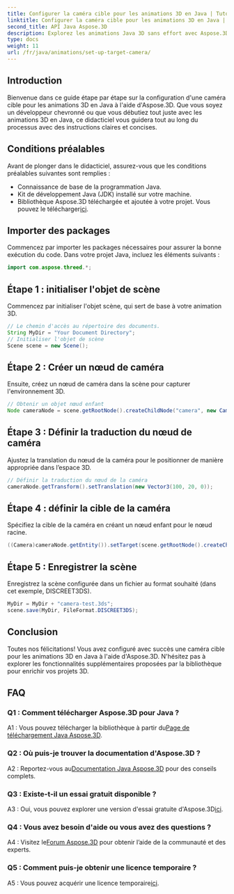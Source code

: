 ```yaml
---
title: Configurer la caméra cible pour les animations 3D en Java | Tutoriel Aspose.3D
linktitle: Configurer la caméra cible pour les animations 3D en Java | Tutoriel Aspose.3D
second_title: API Java Aspose.3D
description: Explorez les animations Java 3D sans effort avec Aspose.3D. Suivez notre tutoriel pour un guide étape par étape. Téléchargez-le dès maintenant pour un parcours de développement 3D captivant.
type: docs
weight: 11
url: /fr/java/animations/set-up-target-camera/
---
```

## Introduction

Bienvenue dans ce guide étape par étape sur la configuration d'une caméra cible pour les animations 3D en Java à l'aide d'Aspose.3D. Que vous soyez un développeur chevronné ou que vous débutiez tout juste avec les animations 3D en Java, ce didacticiel vous guidera tout au long du processus avec des instructions claires et concises.

## Conditions préalables

Avant de plonger dans le didacticiel, assurez-vous que les conditions préalables suivantes sont remplies :

- Connaissance de base de la programmation Java.
- Kit de développement Java (JDK) installé sur votre machine.
-  Bibliothèque Aspose.3D téléchargée et ajoutée à votre projet. Vous pouvez le télécharger[ici](https://releases.aspose.com/3d/java/).

## Importer des packages

Commencez par importer les packages nécessaires pour assurer la bonne exécution du code. Dans votre projet Java, incluez les éléments suivants :

```java
import com.aspose.threed.*;
```

## Étape 1 : initialiser l'objet de scène

Commencez par initialiser l'objet scène, qui sert de base à votre animation 3D.

```java
// Le chemin d'accès au répertoire des documents.
String MyDir = "Your Document Directory";
// Initialiser l'objet de scène
Scene scene = new Scene();
```

## Étape 2 : Créer un nœud de caméra

Ensuite, créez un nœud de caméra dans la scène pour capturer l'environnement 3D.

```java
// Obtenir un objet nœud enfant
Node cameraNode = scene.getRootNode().createChildNode("camera", new Camera());
```

## Étape 3 : Définir la traduction du nœud de caméra

Ajustez la translation du nœud de la caméra pour le positionner de manière appropriée dans l’espace 3D.

```java
// Définir la traduction du nœud de la caméra
cameraNode.getTransform().setTranslation(new Vector3(100, 20, 0));
```

## Étape 4 : définir la cible de la caméra

Spécifiez la cible de la caméra en créant un nœud enfant pour le nœud racine.

```java
((Camera)cameraNode.getEntity()).setTarget(scene.getRootNode().createChildNode("target"));
```

## Étape 5 : Enregistrer la scène

Enregistrez la scène configurée dans un fichier au format souhaité (dans cet exemple, DISCREET3DS).

```java
MyDir = MyDir + "camera-test.3ds";
scene.save(MyDir, FileFormat.DISCREET3DS);
```

## Conclusion

Toutes nos félicitations! Vous avez configuré avec succès une caméra cible pour les animations 3D en Java à l'aide d'Aspose.3D. N'hésitez pas à explorer les fonctionnalités supplémentaires proposées par la bibliothèque pour enrichir vos projets 3D.

## FAQ

### Q1 : Comment télécharger Aspose.3D pour Java ?

 A1 : Vous pouvez télécharger la bibliothèque à partir du[Page de téléchargement Java Aspose.3D](https://releases.aspose.com/3d/java/).

### Q2 : Où puis-je trouver la documentation d'Aspose.3D ?

 A2 : Reportez-vous au[Documentation Java Aspose.3D](https://reference.aspose.com/3d/java/) pour des conseils complets.

### Q3 : Existe-t-il un essai gratuit disponible ?

 A3 : Oui, vous pouvez explorer une version d'essai gratuite d'Aspose.3D[ici](https://releases.aspose.com/).

### Q4 : Vous avez besoin d'aide ou vous avez des questions ?

 A4 : Visitez le[Forum Aspose.3D](https://forum.aspose.com/c/3d/18) pour obtenir l’aide de la communauté et des experts.

### Q5 : Comment puis-je obtenir une licence temporaire ?

A5 : Vous pouvez acquérir une licence temporaire[ici](https://purchase.aspose.com/temporary-license/).